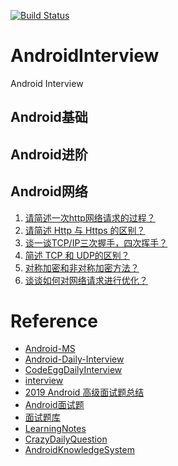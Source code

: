 [![Build Status](https://travis-ci.org/yeungeek/AndroidInterview.svg?branch=master)](https://travis-ci.org/yeungeek/AndroidInterview)
# AndroidInterview
Android Interview

## Android基础
## Android进阶
## Android网络
1. [请简述一次http网络请求的过程？](network/FirstHttpRequest.md)
2. [请简述 Http 与 Https 的区别？](network/DiffHttpAndHttps.md)
3. [谈一谈TCP/IP三次握手，四次挥手？](network/TCP_IPHandshake.md)
4. [简述 TCP 和 UDP的区别？](network/DiffTCPAndUDP.md)
5. [对称加密和非对称加密方法？](network/Encryption.md)
6. [谈谈如何对网络请求进行优化？](network/NetworkOptimization.md)

# Reference
* [Android-MS](https://github.com/xiangjiana/Android-MS)
* [Android-Daily-Interview](https://github.com/Moosphan/Android-Daily-Interview)
* [CodeEggDailyInterview](https://github.com/codeegginterviewgroup/CodeEggDailyInterview)
* [interview](https://github.com/hadyang/interview)
* [2019 Android 高级面试题总结](https://mp.weixin.qq.com/s/hzCBLwMY04aPWrcTlJ2uPQ)
* [Android面试题](https://github.com/AweiLoveAndroid/CommonDevKnowledge/blob/master/interview/contents/Android%E9%9D%A2%E8%AF%95%E9%A2%98.md)
* [面试题库](http://www.jackywang.tech/AndroidInterview-Q-A/interview/)
* [LearningNotes](https://github.com/francistao/LearningNotes)
* [CrazyDailyQuestion](https://github.com/MicroKibaco/CrazyDailyQuestion)
* [AndroidKnowledgeSystem](https://github.com/feelschaotic/AndroidKnowledgeSystem)